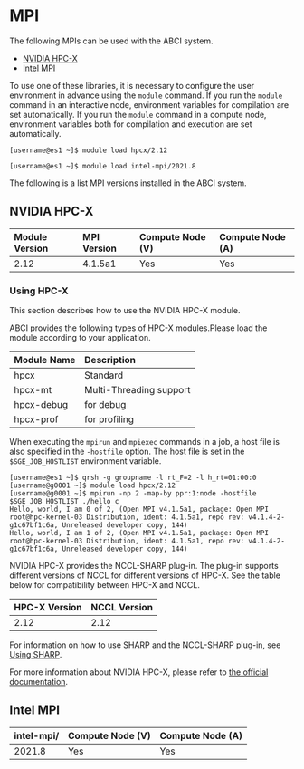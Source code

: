 # MPI

The following MPIs can be used with the ABCI system.

* [NVIDIA HPC-X](https://developer.nvidia.com/networking/hpc-x)
* [Intel MPI](https://software.intel.com/en-us/intel-mpi-library)

To use one of these libraries, it is necessary to configure the user environment in advance using the `module` command.
If you run the `module` command in an interactive node, environment variables for compilation are set automatically.
If you run the `module` command in a compute node, environment variables both for compilation and execution are set automatically.

```
[username@es1 ~]$ module load hpcx/2.12
```

```
[username@es1 ~]$ module load intel-mpi/2021.8
```

The following is a list MPI versions installed in the ABCI system.

## NVIDIA HPC-X

| Module Version | MPI Version |  Compute Node (V) | Compute Node (A) |
| :-- | :-- | :-- | :-- |
| 2.12 | 4.1.5a1 | Yes | Yes |

### Using HPC-X

This section describes how to use the NVIDIA HPC-X module.

ABCI provides the following types of HPC-X modules.Please load the module according to your application.

| Module Name | Description |
| :-- | :-- |
| hpcx       | Standard  |
| hpcx-mt    | Multi-Threading support |
| hpcx-debug | for debug  |
| hpcx-prof  | for profiling  |

When executing the `mpirun` and `mpiexec` commands in a job, a host file is also specified in the `-hostfile` option.
The host file is set in the `$SGE_JOB_HOSTLIST` environment variable.

```
[username@es1 ~]$ qrsh -g groupname -l rt_F=2 -l h_rt=01:00:0
[username@g0001 ~]$ module load hpcx/2.12
[username@g0001 ~]$ mpirun -np 2 -map-by ppr:1:node -hostfile $SGE_JOB_HOSTLIST ./hello_c
Hello, world, I am 0 of 2, (Open MPI v4.1.5a1, package: Open MPI root@hpc-kernel-03 Distribution, ident: 4.1.5a1, repo rev: v4.1.4-2-g1c67bf1c6a, Unreleased developer copy, 144)
Hello, world, I am 1 of 2, (Open MPI v4.1.5a1, package: Open MPI root@hpc-kernel-03 Distribution, ident: 4.1.5a1, repo rev: v4.1.4-2-g1c67bf1c6a, Unreleased developer copy, 144)
```

NVIDIA HPC-X provides the NCCL-SHARP plug-in.
The plug-in supports different versions of NCCL for different versions of HPC-X.
See the table below for compatibility between HPC-X and NCCL.

| HPC-X Version | NCCL Version |
| :-- | :-- |
| 2.12 | 2.12 |

For information on how to use SHARP and the NCCL-SHARP plug-in, see [Using SHARP](tips/sharp.md).

For more information about NVIDIA HPC-X, please refer to [the official documentation](https://docs.nvidia.com/networking/category/hpcx).

## Intel MPI

| intel-mpi/ | Compute Node (V) | Compute Node (A) |
|:--|:--|:--|
| 2021.8 | Yes | Yes |
